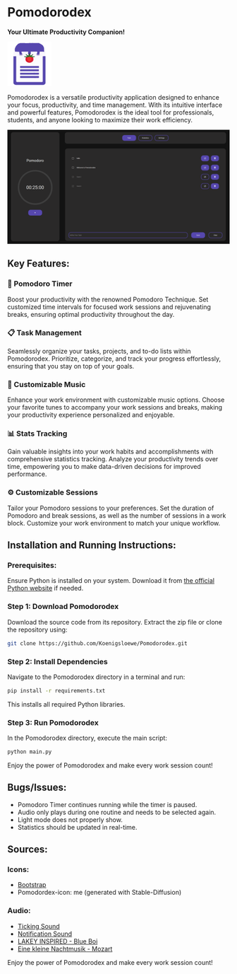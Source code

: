 
# Pomodorodex  
  
**Your Ultimate Productivity Companion!**  
  
<img src="ui/Pomodorodex.png" width="100">  
  
Pomodorodex is a versatile productivity application designed to enhance your focus, productivity, and time management. With its intuitive interface and powerful features, Pomodorodex is the ideal tool for professionals, students, and anyone looking to maximize their work efficiency.  
  
<img src="ui/taskmanagment_UI.png" width="960">  
  
  
  
## Key Features:  
  
### 🍅 Pomodoro Timer  
Boost your productivity with the renowned Pomodoro Technique. Set customized time intervals for focused work sessions and rejuvenating breaks, ensuring optimal productivity throughout the day.  
  
### 📋 Task Management  
Seamlessly organize your tasks, projects, and to-do lists within Pomodorodex. Prioritize, categorize, and track your progress effortlessly, ensuring that you stay on top of your goals.  
  
### 🎵 Customizable Music  
Enhance your work environment with customizable music options. Choose your favorite tunes to accompany your work sessions and breaks, making your productivity experience personalized and enjoyable.  
  
### 📊 Stats Tracking  
Gain valuable insights into your work habits and accomplishments with comprehensive statistics tracking. Analyze your productivity trends over time, empowering you to make data-driven decisions for improved performance.  
  
### ⚙️ Customizable Sessions  
Tailor your Pomodoro sessions to your preferences. Set the duration of Pomodoro and break sessions, as well as the number of sessions in a work block. Customize your work environment to match your unique workflow.  
  
## Installation and Running Instructions:  
  
### Prerequisites:  
  
Ensure Python is installed on your system. Download it from [the official Python website](https://www.python.org/downloads/) if needed.  
  
### Step 1: Download Pomodorodex  
  
Download the source code from its repository. Extract the zip file or clone the repository using:  
  
````bash
git clone https://github.com/Koenigsloewe/Pomodorodex.git
````  
  
### Step 2: Install Dependencies  
  
Navigate to the Pomodorodex directory in a terminal and run:  
  
````bash  
pip install -r requirements.txt  
````  
  
This installs all required Python libraries.  
  
### Step 3: Run Pomodorodex  
  
In the Pomodorodex directory, execute the main script:  
  
````bash  
python main.py  
````  
  
Enjoy the power of Pomodorodex and make every work session count!  
## Bugs/Issues:  
  
- Pomodoro Timer continues running while the timer is paused.  
- Audio only plays during one routine and needs to be selected again.  
- Light mode does not properly show.  
- Statistics should be updated in real-time.  
  
## Sources:  
  
### Icons:  
  
- [Bootstrap](https://github.com/twbs/icons/releases/tag/v1.11.1)  
- Pomodordex-icon: me (generated with Stable-Diffusion)  
  
### Audio:  
  
- [Ticking Sound](https://pixabay.com/sound-effects/ticking-clock-1-27477/)  
- [Notification Sound](https://pixabay.com/sound-effects/service-bell-ring-14610/)  
- [LAKEY INSPIRED - Blue Boi](https://www.youtube.com/watch?v=wAukvwLCVbM)  
- [Eine kleine Nachtmusik - Mozart](https://archive.org/download/SerenadeNo.13EineKleineNachtmusikK.525)  
  
Enjoy the power of Pomodorodex and make every work session count!
